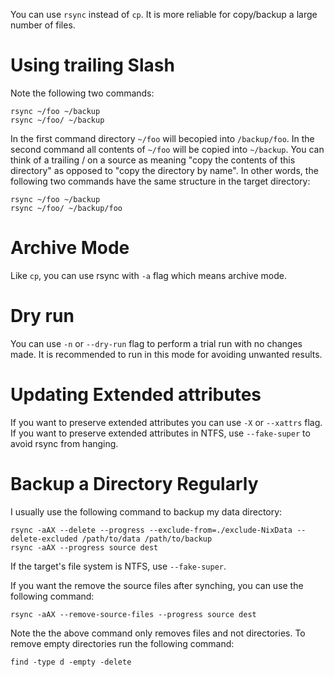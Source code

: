 You can use `rsync` instead of `cp`. It is more reliable for copy/backup a large number of files.

# Using trailing Slash

Note the following two commands:

```
rsync ~/foo ~/backup
rsync ~/foo/ ~/backup
```

In the first command directory `~/foo` will becopied into `/backup/foo`. In the second command all contents of `~/foo` will be copied into `~/backup`. You can think of a trailing / on a source as meaning "copy the contents of this directory" as opposed to "copy the directory by name". In other words, the following two commands have the same structure in the target directory:

```
rsync ~/foo ~/backup
rsync ~/foo/ ~/backup/foo
```

# Archive Mode

Like `cp`, you can use rsync with `-a` flag which means archive mode.

# Dry run

You can use `-n` or `--dry-run` flag to perform a trial run with no changes made. It is recommended to run in this mode for avoiding unwanted results.

# Updating Extended attributes

If you want to preserve extended attributes you can use `-X` or `--xattrs` flag. If you want to preserve extended attributes in NTFS, use `--fake-super` to avoid rsync from hanging.

# Backup a Directory Regularly

I usually use the following command to backup my data directory:

```
rsync -aAX --delete --progress --exclude-from=./exclude-NixData --delete-excluded /path/to/data /path/to/backup 
rsync -aAX --progress source dest
```

If the target's file system is NTFS, use `--fake-super`.

If you want the remove the source files after synching, you can use the following command:

```
rsync -aAX --remove-source-files --progress source dest
```
Note the the above command only removes files and not directories. To remove empty directories run the following command:

```
find -type d -empty -delete
```

